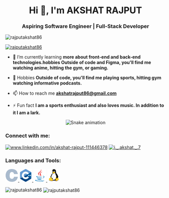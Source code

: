 <h1 align="center">Hi 👋, I'm AKSHAT RAJPUT</h1>
<h3 align="center">Aspiring Software Engineer | Full-Stack Developer</h3>

<p align="left"> <img src="https://komarev.com/ghpvc/?username=rajputakshat86&label=Profile%20views&color=0e75b6&style=flat" alt="rajputakshat86" /> </p>

<p align="left"> <a href="https://github.com/ryo-ma/github-profile-trophy"><img src="https://github-profile-trophy.vercel.app/?username=rajputakshat86" alt="rajputakshat86" /></a> </p>

- 🌱 I’m currently learning **more about front-end and back-end technologies.hobbies Outside of code and Figma, you'll find me watching anime, hitting the gym, or gaming.**

- 💬 Hobbies **Outside of code, you'll find me playing sports, hitting gym watching informative podcasts.**

- 📫 How to reach me **akshatrajput86@gmail.com**

- ⚡ Fun fact **I am a sports enthusiast and also loves music. In addition to it I am a lark.**
<!-- Snake Game Repo View -->
<div align="center">
  <img src="https://profile-readme-generator.com/assets/snake.svg" alt="Snake animation" />
</div>
<h3 align="left">Connect with me:</h3>
<p align="left">
<a href="https://linkedin.com/in/www.linkedin.com/in/akshat-rajput-111446378" target="blank"><img align="center" src="https://raw.githubusercontent.com/rahuldkjain/github-profile-readme-generator/master/src/images/icons/Social/linked-in-alt.svg" alt="www.linkedin.com/in/akshat-rajput-111446378" height="30" width="40" /></a>
<a href="https://instagram.com/i._.akshat._.7" target="blank"><img align="center" src="https://raw.githubusercontent.com/rahuldkjain/github-profile-readme-generator/master/src/images/icons/Social/instagram.svg" alt="i._.akshat._.7" height="30" width="40" /></a>
</p>

<h3 align="left">Languages and Tools:</h3>
<p align="left"> <a href="https://www.cprogramming.com/" target="_blank" rel="noreferrer"> <img src="https://raw.githubusercontent.com/devicons/devicon/master/icons/c/c-original.svg" alt="c" width="40" height="40"/> </a> <a href="https://www.w3schools.com/cpp/" target="_blank" rel="noreferrer"> <img src="https://raw.githubusercontent.com/devicons/devicon/master/icons/cplusplus/cplusplus-original.svg" alt="cplusplus" width="40" height="40"/> </a> <a href="https://www.java.com" target="_blank" rel="noreferrer"> <img src="https://raw.githubusercontent.com/devicons/devicon/master/icons/java/java-original.svg" alt="java" width="40" height="40"/> </a> <a href="https://www.linux.org/" target="_blank" rel="noreferrer"> <img src="https://raw.githubusercontent.com/devicons/devicon/master/icons/linux/linux-original.svg" alt="linux" width="40" height="40"/> </a> </p>

<p><img align="left" src="https://github-readme-stats.vercel.app/api/top-langs?username=rajputakshat86&show_icons=true&locale=en&layout=compact" alt="rajputakshat86" /></p>

<p>&nbsp;<img align="center" src="https://github-readme-stats.vercel.app/api?username=rajputakshat86&show_icons=true&locale=en" alt="rajputakshat86" /></p>

